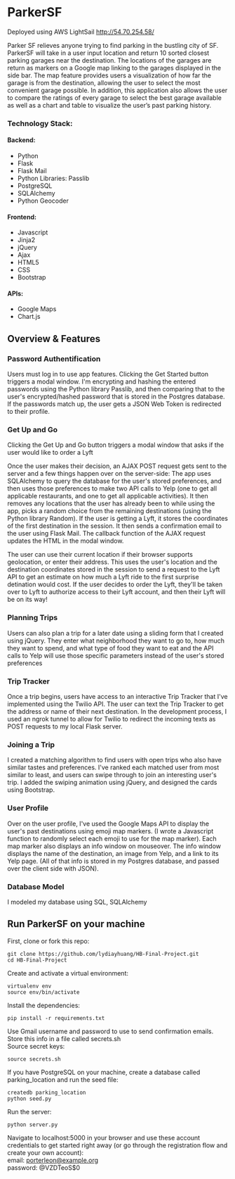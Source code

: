 # ParkerSF

Deployed using AWS LightSail http://54.70.254.58/

Parker SF relieves anyone trying to find parking in the bustling city of SF. ParkerSF will take in a user input location and return 10 sorted closest parking garages near the destination. The locations of the garages are return as markers on a Google map linking to the garages displayed in the side bar. The map feature provides users a visualization of how far the garage is from the destination, allowing the user to select the most convenient garage possible. In addition, this application also allows the user to compare the ratings of every garage to select the best garage available as well as a chart and table to visualize the user’s past parking history.

### Technology Stack:

#### Backend:

+ Python  
+ Flask 
+ Flask Mail  
+ Python Libraries: Passlib  
+ PostgreSQL  
+ SQLAlchemy
+ Python Geocoder

#### Frontend:

+ Javascript
+ Jinja2
+ jQuery
+ Ajax
+ HTML5
+ CSS
+ Bootstrap

#### APIs:

+ Google Maps
+ Chart.js 


## Overview & Features

### Password Authentification
Users must log in to use app features. Clicking the Get Started button triggers a modal window. I'm encrypting and hashing the entered passwords using the Python library Passlib, and then comparing that to the user's encrypted/hashed password that is stored in the Postgres database. If the passwords match up, the user gets a JSON Web Token is redirected to their profile.  

### Get Up and Go

Clicking the Get Up and Go button triggers a modal window that asks if the user would like to order a Lyft 

Once the user makes their decision, an AJAX POST request gets sent to the server and a few things happen over on the server-side: The app uses SQLAlchemy to query the database for the user's stored preferences, and then uses those preferences to make two API calls to Yelp (one to get all applicable restaurants, and one to get all applicable activities). It then removes any locations that the user has already been to while using the app, picks a random choice from the remaining destinations (using the Python library Random). If the user is getting a Lyft, it stores the coordinates of the first destination in the session. It then sends a confirmation email to the user using Flask Mail. The callback function of the AJAX request updates the HTML in the modal window.  


The user can use their current location if their browser supports geolocation, or enter their address. This uses the user's location and the destination coordinates stored in the session to send a request to the Lyft API to get an estimate on how much a Lyft ride to the first surprise detination would cost. If the user decides to order the Lyft, they'll be taken over to Lyft to authorize access to their Lyft account, and then their Lyft will be on its way!


### Planning Trips
Users can also plan a trip for a later date using a sliding form that I created using jQuery. They enter what neighborhood they want to go to, how much they want to spend, and what type of food they want to eat and the API calls to Yelp will use those specific parameters instead of the user's stored preferences


### Trip Tracker
Once a trip begins, users have access to an interactive Trip Tracker that I've implemented using the Twilio API. The user can text the Trip Tracker to get the address or name of their next destination. In the development process, I used an ngrok tunnel to allow for Twilio to redirect the incoming texts as POST requests to my local Flask server.  


### Joining a Trip
I created a matching algorithm to find users with open trips who also have similar tastes and preferences. I've ranked each matched user from most similar to least, and users can swipe through to join an interesting user's trip. I added the swiping animation using jQuery, and designed the cards using Bootstrap.  


### User Profile
Over on the user profile, I've used the Google Maps API to display the user's past destinations using emoji map markers. (I wrote a Javascript function to randomly select each emoji to use for the map marker). Each map marker also displays an info window on mouseover. The info window displays the name of the destination, an image from Yelp, and a link to its Yelp page. (All of that info is stored in my Postgres database, and passed over the client side with JSON).  


### Database Model
I modeled my database using SQL, SQLAlchemy

## Run ParkerSF on your machine

First, clone or fork this repo:
```
git clone https://github.com/lydiayhuang/HB-Final-Project.git
cd HB-Final-Project
```
Create and activate a virtual environment:
```
virtualenv env
source env/bin/activate
```
Install the dependencies:
```
pip install -r requirements.txt
```
Use Gmail username and password to use to send confirmation emails. Store this info in a file called secrets.sh  
Source secret keys:  
```
source secrets.sh
```
If you have PostgreSQL on your machine, create a database called parking_location and run the seed file:
```
createdb parking_location 
python seed.py
```

Run the server:
```
python server.py
```
Navigate to localhost:5000 in your browser and use these account credentials to get started right away (or go through the registration flow and create your own account):  
email: porterleon@example.org  
password: @VZDTeoS$0
